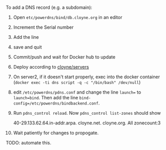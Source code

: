 To add a DNS record (e.g. a subdomain):
1. Open `etc/powerdns/bind/db.cloyne.org` in an editor
2. Increment the Serial number
3. Add the line
4. save and quit
5. Commit/push and wait for Docker hub to update
6. Deploy according to [cloyne/servers](http://github.com/cloyne/servers)
7. On server2, if it doesn't start properly, exec into the docker container
   (`docker exec -ti dns script -q -c "/bin/bash" /dev/null`)
8. edit `/etc/powerdns/pdns.conf` and change the line `launch=` to
   `launch=bind`. Then add the line
   `bind-config=/etc/powerdns/bindbackend.conf`.
9. Run `pdns_control reload`. Now `pdns_control list-zones` should show

    40-29.133.62.64.in-addr.arpa.
    cloyne.net.
    cloyne.org.
    All zonecount:3
10. Wait patiently for changes to propogate.

TODO: automate this.
